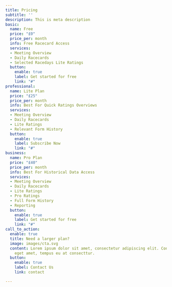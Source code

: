 ```yaml
---
title: Pricing
subtitle: ''
description: This is meta description
basic:
  name: Free
  price: "£0"
  price_per: month
  info: Free Racecard Access
  services:
  - Meeting Overview
  - Daily Racecards
  - Selected Racedays Lite Ratings
  button:
    enable: true
    label: Get started for free
    link: "#"
professional:
  name: Lite Plan
  price: "£25"
  price_per: month
  info: Best For Quick Ratings Overviews
  services:
  - Meeting Overview
  - Daily Racecards
  - Lite Ratings
  - Relevant Form History
  button:
    enable: true
    label: Subscribe Now
    link: "#"
business:
  name: Pro Plan
  price: "£40"
  price_per: month
  info: Best For Historical Data Access
  services:
  - Meeting Overview
  - Daily Racecards
  - Lite Ratings
  - Pro Ratings
  - Full Form History
  - Reporting
  button:
    enable: true
    label: Get started for free
    link: "#"
call_to_action:
  enable: true
  title: Need a larger plan?
  image: images/cta.svg
  content: Lorem ipsum dolor sit amet, consectetur adipiscing elit. Consequat tristique
    eget amet, tempus eu at consecttur.
  button:
    enable: true
    label: Contact Us
    link: contact

---
```


